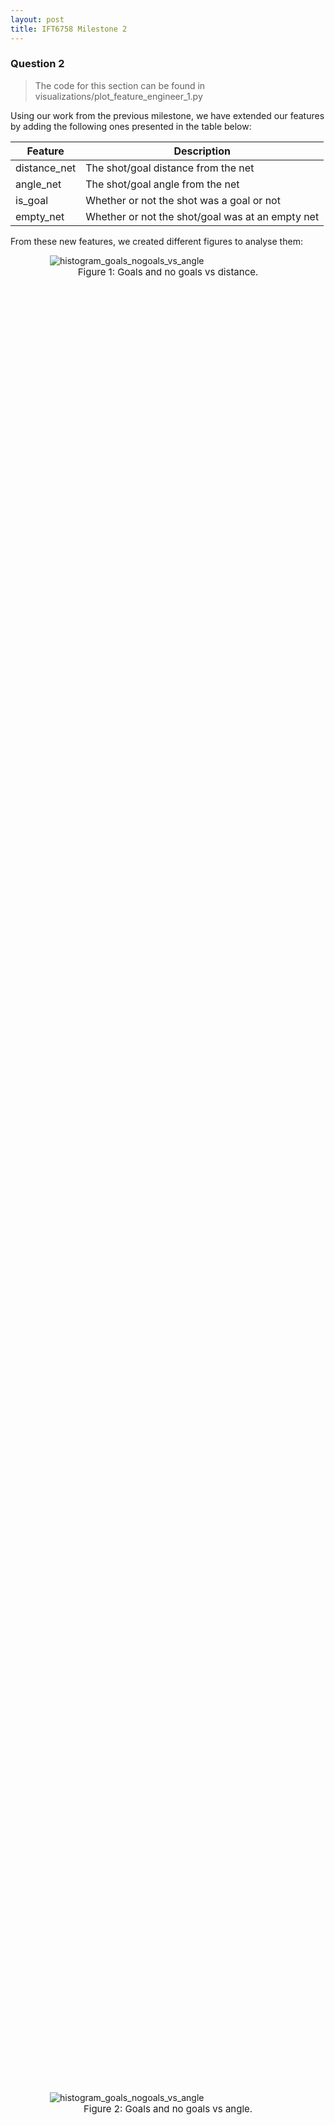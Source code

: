 ```yaml
---
layout: post
title: IFT6758 Milestone 2
---
```


### Question 2
> The code for this section can be found in visualizations/plot_feature_engineer_1.py

Using our work from the previous milestone, we have extended our features by adding the following ones presented in the table below:

| Feature      | Description |
| ----------- | ----------- |
| distance_net | The shot/goal distance from the net |
| angle_net | The shot/goal angle from the net |
| is_goal | Whether or not the shot was a goal or not |
| empty_net | Whether or not the shot/goal was at an empty net |

From these new features, we created different figures to analyse them:

<figure style="display: block;margin-left: auto; margin-right: auto;width:75%;height:75%;">
    <img src="/public/histogram_goals_nogoals_vs_distance.png" alt="histogram_goals_nogoals_vs_angle">
    <figcaption style="font-size: 15px;text-align: center;">Figure 1: Goals and no goals vs distance.</figcaption>
</figure>

<figure style="display: block;margin-left: auto; margin-right: auto;width:75%;height:75%;">
    <img src="/public/histogram_goals_nogoals_vs_angle.png" alt="histogram_goals_nogoals_vs_angle">
    <figcaption style="font-size: 15px;text-align: center;">Figure 2: Goals and no goals vs angle.</figcaption>
</figure>

<figure style="display: block;margin-left: auto; margin-right: auto;width:75%;height:75%;">
    <img src="/public/angle_vs_distance.png" alt="angle_vs_distance">
    <figcaption style="font-size: 15px;text-align: center;">Figure 3: angle vs distance.</figcaption>
</figure>

<figure style="display: block;margin-left: auto; margin-right: auto;width:75%;height:75%;">
    <img src="/public/goal_rate_vs_distance.png" alt="goal_rate_vs_distance">
    <figcaption style="font-size: 15px;text-align: center;">Figure 4: Goal rate vs distance.</figcaption>
</figure>
<div style="text-align: justify"> All the figures above give us interesting information about shots and goals in the NHL. For example, figure 1 shows us that both goals and no goals happened more often closer to the net and that goals (in blue) are much less frequent than no goal (in orange). Figure 2, on the other hand, shows us that most shots (goal or not) are usually more aligned with the net since the angle is centered around 0. As for figure 3, it tells us that shots that are done farther from the net, generally have less of an angle with it (smaller angle). It also tells us that the two features are somewhat correlated with each other. Finally, if we analyse Figure 4, we can observe that when attacking players are very close to the opponent's net, the chance that they score is much higher which intuitively makes sense. However, it is surprising that the goal rate is so high for the farthest distances. This might be explained by a lower number of shots from this distance which could make the ratio of goal higher. This could also be due to a higher rate of empty net. It is sensible to think that it is easier to make a goal when a the net is empty, therefore, we evaluated the ratio of empty net each bins of distance and found that the farther the goal was made, the higher the ratio of empty net is (by a factor of about 10 between closer and farther bins).
 </div>

<figure style="display: block;margin-left: auto; margin-right: auto;width:75%;height:75%;">
    <img src="/public/goal_rate_vs_angle.png" alt="goal_rate_vs_angle">
    <figcaption style="font-size: 15px;text-align: center;">Figure 5: Goal rate vs angle.</figcaption>
</figure>
<div style="text-align: justify">
From Figure 5 above, we can see that the goal rate is much higher when the shot is coming from the left and right side compared to when the shot comes from the center of the ice. This makes sense as goalies are much more vulnerable when shots come from the top of the circles (both left and right circles near the goalie).
<br>
<br>
Another interesting thing about Figure 5 is when we compare the goal rate from the left side to the right side. One reason why the goal rate is higher on the right side could be because the majority of NHL goalies have their glove on their left hand (maybe it's easier to stop shots with the glove in contrast to the blocker hand). Another reason might simply be because players shooting from the right side are much better than the ones shooting from the left side and, therefore, have a higher goal rate.
</div>
<figure style="display: block;margin-left: auto; margin-right: auto;width:75%;height:75%;">
    <img src="/public/histogram_goals.png" alt="Goals (empty net and non-empty net) vs distance">
    <figcaption style="font-size: 15px;text-align: center;">Figure 6: Goals (empty net and non-empty net) vs distance from net.</figcaption>
</figure>

<div style="text-align: justify">
Looking at the data from Figure 6, we can observe many interesting facts. Firstly, the vast majority of goals are on non-empty net which is logical since goalies are in the net most of the time. Secondly, we can observe that most of the goals are being scored within 60 feet from the net, which is inside the opponents' half of the rink. These two observations are aligned with our domain knowledge, and it makes perfect sense that the further you are from the opponents' net, the harder it is to score when there is a goalie in front of the net. With that said, the goals that were made from a distance of 150 feet when there was a goalie sound a bit unlikely.
<br>
<br>
We can observe in Figure 6 that the goals scored on a non-empty net from a distance of 150-170 feet are quite high. It could be that it has been originally misclassified as "non-empty net goals" as opposed to "empty-net goals". Another reason could be that these goals were scored by the other team that was then misclassified.
</div>

### Question 3
> The code for this section is in features/baseline_models.py

#### Preparation of the data
<div style="text-align: justify">
After removing the test set from our data, we split the dataset into training and validation set using a stratified strategy, meaning that we kept
the same proportion of the classes into both sets. We kept 80% of the data for training and 20% for validation. We did not shuffle the
data, which means that the validation set is mostly composed of the later seasons (2018). We also removed all of the rows that had nan values in either <i>distance_net</i> or
<i>angle_net</i> columns.
</div>

#### Results
<div style="text-align: justify">
For our baseline, we trained a Logistic Regression model using only the <i>distance</i> feature that we have previously extracted from the raw data, and it gave us a <b>90.59</b> accuracy when we ran it on our validation set. We also generated the following confusion matrix to have a better look at our model's results:
</div>

| Target/Prediction | **Class 0 (not goal)** | **Class 1 (goal)** |
| :-------: | :-------: | :-------: |
| **Class 0 (not goal)** | 70748 | 0 |
| **Class 1 (goal)** | 7344 | 0 |

<div style="text-align: justify">
This confusion matrix clearly shows us that there is a major issue with our predictions. We are only getting high accuracy performance because the majority of our data points are classified as a <b>not goal</b>. By always predicting <b>not goal</b> our model does a pretty good job if we only look at the overall accuracy. This is due to the fact that our dataset is extremely unbalanced with 99% of the data as a non goal and only 1% as goals.
<br>
<br>
Following this, we tried 2 other models: one with the angle feature and the other with both angle and distance. These did not give us better results as we shall see in the next section.
</div>

#### Analysis
<div style="text-align: justify">
To give us an idea of the performance of our baselines, we added a curve to all of the following figures of a random model which randomly decides a probability between 0 and 1 for the example.
<br>
<br>
Figure 7 shows the ROC curve for all of the baseline models which is the receiver operating characteristic curve (ROC). A ROC curve plots the true positive rate against the false positive rate for different threshold of probabilities. For example, if we were to select a threshold of 0.3, we would compute how many true positive and false positive our models gives when setting 0.3 as its threshold for deciding the label. This would be one data point on the curve. The whole ROC curve is then generated for many threshold between 0 and 1. An ideal model would have a curve that tends to be closer to the upper left corner of the plot. The AUC also presented in the legend is the area under the curve of the ROC. The higher it is, the better. <a href="https://en.wikipedia.org/wiki/Receiver_operating_characteristic">ROC Wikipedia</a>
<br>
<br>
As we can see in Figure 7 below, the random classifier gives a perfect diagonal as expected. We can also observe that our model trained on both of our features gives the best curve. Our ROC score is also higher (<b>area=0.70</b>) when we trained our model on both features compared to training solely on angle. However, the difference isn't big with only distance. This means that the logistic regression does not learn much from the angle feature.
</div>

<figure style="display: block;margin-left: auto; margin-right: auto;width:75%;height:75%;">
    <img src="/public/roc_curve_baseline.png" alt="roc_curve_baseline">
    <figcaption style="font-size: 15px;text-align: center;">Figure 7: Logistic Regression: ROC curve.</figcaption>
</figure>

<div style="text-align: justify">
The results shown in Figure 8 is about shot probabilities. It shows the goal rate for different percentiles of the probability. The way to interpret this plot is the higher the percentile, the higher the goal rate should be since a higher percentile means a higher probability and a higher probability means a higher chance that the event is a goal. If our model was good, a high probability should mean a higher confidence that this is in fact a goal.
<br>
<br>
Knowing this, the plot shows us that our trained models perform much better that the random classifier at predicting the shot probability. As in our previous analysis, because of the shape of the curve which is higher at higher percentile, our model that was trained on both features (distance and angle) does give us better results than models trained on the features separately. Once again, the model trained solely on the angle feature performs poorly since the curve is somewhat constant.
</div>

<figure style="display: block;margin-left: auto; margin-right: auto;width:75%;height:75%;">
    <img src="/public/goal_rate_curve_baseline.png" alt="goal_rate_curve_baseline">
    <figcaption style="font-size: 15px;text-align: center;">Figure 8: Logistic Regression: Goal rate.</figcaption>
</figure>

<div style="text-align: justify">
Figure 9 shows the cumulative sum of goal against the probability model percentile (the same one as for the last plot). For this plot, we should pay attention the slope of the curve. The slope should be very steep in the beginning and slowly get flatter near the lowest percentile. If we want to have confidence in our model, most of the goals should have a high probability and therefore be associated with a higher percentile and this is why we want a steep then gentle slope.
<br>
<br>
Fortunately, the main thing we can observe is that shots that have a higher probability represents a much greater proportion of the total goals scored compared to shots with lower probabilities. Once again, even though the model trained on the distance feature and the model trained on the angle feature are better than the random baseline, the model that we trained on both features (distance and angle) gave us better results. Meaning that it is much better at predicting the probability that a shot would turn out to be a goal.
</div>

<figure style="display: block;margin-left: auto; margin-right: auto;width:75%;height:75%;">
    <img src="/public/cumulative_sum_goal_baseline.png" alt="cumulative_sum_goal_baseline">
    <figcaption style="font-size: 15px;text-align: center;">Figure 9: Logistic Regression: Goal proportion.</figcaption>
</figure>

<div style="text-align: justify">
Finally, the last plot shows us the calibration curve. A good calibration curve should be linear and should have a slope of 1. The interpretation is that if your model gives you a probability of 0.8 for a shot to be a goal, then 80% of the example that have a probability of 0.8 should be positives. <a href="https://scikit-learn.org/stable/modules/calibration.html#probability-calibration"> Explanation of calibration curve from scikit-learn </a>
<br>
<br>
Given the calibration curve shown in Figure 10, we can easily see that our trained models did learn some valuable representations of our data. Comparing all our current models, the model that was trained on both features (distance and angle) has the closest calibration values to the <b>perfectly</b> calibrated model. Again, as mentioned before, it confirms that overall this model is the model that gives us the best results so far. However, it is important to note that the curve do not go beyond 0.25 which is due to the fact that the probability predicted by our models are all below 0.25%. This means that our models are not very confident about their predictions.
</div>

<figure style="display: block;margin-left: auto; margin-right: auto;width:75%;height:75%;">
    <img src="/public/calibration_curve_baseline.png" alt="calibration_curve_baseline">
    <figcaption style="font-size: 15px;text-align: center;">Figure 10: Logistic Regression: Calibration curve.</figcaption>
</figure>


#### Links to our models

1. [Logistic Regression on distance and angle](https://www.comet.ml/jaihon/ift6758-project/88c175fd9d3c4892acf334fcfdb4a6d0)
2. [Logistic Regression on distance](https://www.comet.ml/jaihon/ift6758-project/6997fdfbdc76426db60408591e58ac5a)
3. [Logistic Regression on angle](https://www.comet.ml/jaihon/ift6758-project/934baca85c9448c997d8d0727845db65)



### Question 4
> The code for this section is in EventGenerator.py and feat_eng2.py

<div style="text-align: justify">
We added below a list of all of the features that we created for this section, and we listed each feature by both the column name
in the dataframe and a simple explanation. For the novel features, we describe what they are.
At the end, we added a link to the experiment which stores the filtered DataFrame.
</div>

| Feature      | Description |
| ----------- | ----------- |
| current_time_seconds | total sum of seconds elapsed in the game |
| period | period of the game during which the shot happened |
| coordinate_x | coordinates x  of the shot |
| coordinate_y | coordinates y  of the shot |
| distance_net | distance from the shot to the net |
| angle_net | angle between the shot and the net |
| shot_type | type of Shot (Wrist, Slap, Backhand, etc...) |
| previous_event_type | type of the last event |
| previous_event_x_coord | coordinates x of the last event |
| previous_event_y_coord | coordinates y of the last event |
| previous_event_period | period of the game during which the last event happened |
| previous_event_period_time | total sum of seconds elapsed in the game for the last event |
| shot_last_event_delta | time elapsed since the last event |
| shot_last_event_distance | distance calculated from the last event |
| Rebound | Rebound of the last event (True if shot, otherwise False) |
| Change_in_shot_angle | change in the shot angle if the shot is a rebound |
| Speed | defined as the distance from the previous event, divided by the time since the previous event |
| time_since_pp_started |  time in seconds since the penalty started |
| current_friendly_on_ice | Number of friendly players on ice|
| current_opposite_on_ice | Number of opposite players on ice|

Some of these features above were mostly used to generate other features like previous_event_period.

<div style="text-align: justify">
In the bonus question, we added a few more features like the time since the penalty started and the number of friendly and opposite players on ice. For all of these, we started
by generating all types of events in our game. For each event, we evaluated if there was a
penalty and checked on which side the team was. We then built a tidy event object that gave the time and coordinates details
relative to the previous event. To compute the time since the penalty started, we got the current event time and subtracted
the starting time of the penalty from the current time (two types of penalties generated).
To get the number of friendly players on ice and the number of opposite players on ice, we first checked the side of the team to figure out who is friendly and who is not and
then subtracted the number of players lost depending on the type of the penalty from 5.
</div>


#### Link to the experiment which stores the filtered DataFrame artifact:
[wpg_v_wsh_2017021065.csv](https://www.comet.ml/jaihon/ift6758-project/fae888ad53de4d1aa940a67b96d106ab?assetId=e46feef96edc4bf8afe7c676f05c192b&assetPath=dataframes&experiment-tab=assets)

### Question 5
> The code for this section can be found in xgboost_models.py
<div style="text-align: justify">
The first XGBoost model was trained on the distance and angle from the net features just like the regression in
section 3. We trained the model on approximately 75% of the training data from seasons 2015 to 2018 (inclusive). Since
the data is very unbalanced, we made sure that the splitting into training/validation kept the proportion of goal and
no goal by using a stratified option. We also standardized both features to have them in a comparable range centered
around 0. The resulting model performed somewhat better than the regression models as shown on figures 11 to 14. This model is
represented by the blue curve in the figures. If we compare this curve and the ones from figures 7 to 10, we first notice
that the area under the curve of the ROC curve is slightly larger than the one from the regression models with a value of 0.71
compared to the highest one of 0.70 in the regressions. For the goal rate and cumulative sum of goals in function with
the shot probability model percentile, the curves are fairly similar for the xgboost model and the regression model trained
on distance and angle. They have the same shape and in the case of the goal rate one, they are in the same range also.
The real difference comes from the calibration curve where we see that the probabilities from the xgboost model ranges
from 0 to about 0.85 as opposed to the regression models which go only up to 0.25. This tells us that the xgboost models
is better calibrated and that the probabilities are more telling and "accurate" than the ones from the regression models
as it tends to be closer to the perfectly calibrated curve.
</div>

<figure style="display: block;margin-left: auto; margin-right: auto;width:75%;height:75%;">
    <img src="/public/roc_curve_xgboost.png" alt="roc_curve_xgboost">
    <figcaption style="font-size: 15px;text-align: center;">Figure 11: XGBoost: ROC curve.</figcaption>
</figure>
<figure style="display: block;margin-left: auto; margin-right: auto;width:75%;height:75%;">
    <img src="/public/goal_rate_xgboost.png" alt="goal_rate_xgboost">
    <figcaption style="font-size: 15px;text-align: center;">Figure 12: XGBoost: goal rate.</figcaption>
</figure>
<figure style="display: block;margin-left: auto; margin-right: auto;width:75%;height:75%;">
    <img src="/public/cumulative_goals_xgboost.png" alt="cumulative_sum_xgboost">
    <figcaption style="font-size: 15px;text-align: center;">Figure 13: XGBoost: cumulative sum.</figcaption>
</figure>
<figure style="display: block;margin-left: auto; margin-right: auto;width:75%;height:75%;">
    <img src="/public/calibration_xgboost.png" alt="calibration_xgboost">
    <figcaption style="font-size: 15px;text-align: center;">Figure 14: XGBoost: calibration curve.</figcaption>
</figure>

<div style="text-align: justify">
For the next xgboost model, we started by standardizing all the numerical features and remove the rows which had nan values.
For the particular case of the <i>Speed</i> column, we had to impute a new value for the rows which had infinity values. To do so,
we simply changed the infinity with the maximum value (beside infinity) in the column. We then transformed all our categorical
data into one-hot encoding. This is only after doing this that
we did some hyperparameter optimization. Before tuning anything, we started by finding the relations between
different hyperparameters and metrics. These are shown on figures 15, 16 and 17 where we evaluated our model on
accuracy, precision and F1 score for a range of values on the number of estimators (trees), the maximum depth of each tree
and the l2 regularisation coefficient lambda. We found that the accuracy stayed constant around 0.907 for all parameters.
For both the number of estimators and the maximum depth, we noticed that increasing them decreased the precision, but
increased the F1 score. This probably meant that the recall was increasing while the precision was decreasing. Since we
care both about precision and recall, and even though generally speaking a higher F1 score is better, it is difficult
to say if increasing the number of estimators and the maximum depth is really better. Also, the precision decreases more
rapidly than the F1 score increases. For the regularisation coefficient on figure 17, it seems that the higher the coefficient,
the better since the precision increases while the F1 score and accuracy stays pretty much constant.
</div>

<figure style="display: block;margin-left: auto; margin-right: auto;width:75%;height:75%;">
    <img src="/public/n_estimators_vs_metrics_xgboost.png" alt="number_of_estimators_vs_metrics">
    <figcaption style="font-size: 15px;text-align: center;">Figure 15: Relation between the number of estimators and different metrics.</figcaption>
</figure>
<figure style="display: block;margin-left: auto; margin-right: auto;width:75%;height:75%;">
    <img src="/public/max_depth_vs_metrics_xgboost.png" alt="max_depth_vs_metrics">
    <figcaption style="font-size: 15px;text-align: center;">Figure 16: Relation between the max depth of a tree and different metrics.</figcaption>
</figure>
<figure style="display: block;margin-left: auto; margin-right: auto;width:75%;height:75%;">
    <img src="/public/reg_lambda_vs_metrics_xgboost.png" alt="reg_lambda_vs_metrics">
    <figcaption style="font-size: 15px;text-align: center;">Figure 17: Relation between the regularisation coefficient lambda (l2) and different metrics.</figcaption>
</figure>

<div style="text-align: justify">
Once we finished exploring some hyperparameters, we did a randomized search over the hyperparameters space focusing
on the same parameters as before as well as the learning rate. We did not do a grid search because it would have taken
too long to search all the parameters we wanted to try, but also because the hyperparameters do not have such a big influence
on the results as was shown on the figures above. Since the accuracy is almost constant for all parameters, we decided to
focus on the ROC area under the curve. The best model was selected with the highest ROC AUC. The resulting model was
found to have the following hyperparameters:
</div>

|      Hyperparameter     | Value |
|:-----------------------:|:-----:|
|     # of estimators     |  300  |
|      Maximum depth      |   5   |
| Regularisation &lambda; |   0   |
|      Learning rate      |  0.03 |

<div style="text-align: justify">
It is the orange curve on figures 11 to 14. Even if this is the <i>best</i> model, the one right below in terms of performance
was very close to it with a ROC AUC of 0.75 compared to the model presented here which has 0.76.
<br>
<br>
As for our last experience, we tried some feature selection. We tried two different methods: lasso and mutual information.
For the lasso one, we evaluated a lasso linear model on our training dataset and selected the features that had the highest
coefficient of importance, i.e. they were higher than the median. The features selected are shown in red on figure 18 which
presents the importance coefficient according to the lasso model for all of our features. The features that are in parentheses
are the categorical data that was encoded using one-hot vectors. We can see that some values in categorical data seem to be
"useless" like the type of period in which the shot happens (overtime vs regular). Interestingly, we noticed that knowing the side of the
team that is shooting (right vs left) seems to be more important when it is left. Not too surprisingly, some type of shots seem to
have a bigger impact like <i>deflected</i> or <i>tip-in</i> or <i>wrap-around</i> compared to wrist shot. If we recall from the previous milestone,
we concluded that <i>deflected</i> and <i>tip-in</i> were among the most dangerous shots which seems to agree with this. These are some of
the interesting observations that we found from this figure.
</div>

<figure style="display: block;margin-left: auto; margin-right: auto;width:100%;height:100%;">
    <img src="/public/importance_feature_lasso_xgboost.png" alt="importance_feature_xgboost">
    <figcaption style="font-size: 15px;text-align: center;">Figure 18: Importance of each feature according to lasso.</figcaption>
</figure>

<div style="text-align: justify">
Anyway, once we selected the features in red, we trained our model using a randomized search again on the same hyperparameters as before.
We found a model that was performing similarly as our best one trained on all features as we can see by comparing the green (lasso trained one) and orange
curves on figures 11 to 14.
<br>
<br>
For the mutual information model, we did a randomized search on the same hyperparameters as before, but with the addition of
choosing a number of features according to the mutual information. Our best model using this trained on 15 features. A comparison
of the chosen features between the lasso model and mutual information score is shown in the following table where only
the features selected by either one of them is presented:
</div>

|           Feature           | Lasso | Mutual |
|:---------------------------:|:-----:|:------:|
|         coordinate_x        |   x   |    x   |
|         coordinate_y        |       |    x   |
|         distance_net        |   x   |    x   |
|          angle_net          |       |    x   |
|    time_since_pp_started    |       |    x   |
| previous_event_time_seconds |   x   |        |
|   current_friendly_on_ice   |       |    x   |
|   current_opposite_on_ice   |   x   |    x   |
|    shot_last_event_delta    |   x   |    x   |
|           Rebound           |   x   |        |
|            Speed            |   x   |    x   |
|             away            |       |    x   |
|             home            |       |    x   |
|           Backhand          |   x   |        |
|          Deflected          |   x   |        |
|          Slap Shot          |   x   |        |
|          Snap Shot          |   x   |        |
|            Tip-In           |   x   |        |
|         Wrap-around         |   x   |        |
|          Wrist Shot         |       |    x   |
|              1              |   x   |        |
|              3              |   x   |        |
|              4              |   x   |        |
|           REGULAR           |       |    x   |
|             left            |   x   |    x   |
|            right            |       |    x   |
|           FACEOFF           |   x   |        |
|           GIVEAWAY          |   x   |        |
|             HIT             |   x   |        |
|           TAKEAWAY          |   x   |        |

*the numbers 1,3,4 are the period.

<div style="text-align: justify">
From this table, we can observe that both method seem to agree on some features like the coordinate x, the distance or the
speed. However, the interesting features are the one selected by the mutual information, but not the lasso since the lasso took
more. Among those are the types of shots, lasso take all of the types except the wrist shot, but mutual information does the complete
opposite and select only the wrist shot. Mutual information also takes the period type regular into account whereas lasso
completely ignore them.
<br>
<br>
The model resulting from training with mutual information is shown in red in the figures 11 to 14. We can see that it does not
perform as well as the models trained on all features and on the lasso selected features on figures 11 to 13 where the curves are
closer to the default XGBoost model.
<br>
<br>
We want to note that all of the curves on figure 14 start of pretty linear which is good because it follows the perfectly
calibrated model.
<br>
<br>
After inspecting figures 11 to 14, we concluded that the best model was the one trained on all features because it has the
highest ROC AUC, but also because its calibration curve seems to be the most linear one. Indeed, we can see that the orange
curve varies less than the others after around 0.5 probabilty.
</div>

The links to the different experiments shown in this section can be found here:
1. [XGBoost trained on distance and angle with default hyperparameters](https://www.comet.ml/jaihon/ift6758-project/20c76cb9d81541b5ae0d2b320e59f59f)
2. [XGBoost with hyperparameter tuning and trained on all features](https://www.comet.ml/jaihon/ift6758-project/05c804186d274b0c8955cbb14b1a66b3)
3. [XGBoost with hyperparameter tuning and trained on subset of features selected by Lasso](https://www.comet.ml/jaihon/ift6758-project/74f19b8137e14336ba1e49c198dfd3e6)

## Question 6: Best Shot

<div style="text-align: justify">
After using a logistic regression and XGBoost model, we decided to try other algorithms to find the best model
for our task of binary classification with our collected dataset. We have made many experiences in this milestone.
They are all available on comet_ml.
<br>
<br>
We decided to try K-Nearest Neighbors, Random Forest and a feed-forward neural network.
As already pointed out in section 2, our dataset is very unbalanced. Therefore, classification accuracy and its complement, the error
rate, might be a bad idea to use because it will be an unreliable measure of the model performance. We have have what is called an "Accuracy paradox"(3).
In that case, a good performance on the minority class (Goal) will be preferred over a good performance on both class.
In order to do so, alternative performance metrics, like precision, recall or the F-measure, may be required since reporting the classification accuracy may be misleading.
In the following section, we will explain how the features were processed for each model, how they were trained and which metrics were used.
All our models have been split into training (80%) and validation (20%) set using a stratified strategy and have been optimized using cross-validation
to find the best hyperparameters. The figures shown in this section have been obtained after evaluating our models on the validation set.
</div>

### Models Results and Analysis

#### 1. KNN

<div style="text-align: justify">
KNN was trained on all the features created in section 4. For the preprocessing, we started by changing all of the
categorical features into one-hot encoding.
We then dropped the rows that had nan values and removed the ones that had infinity values (like the Speed Column).
Once this was done, we split the dataset into training and validation set as specified above.
We trained our KNN using a GridSearch on different hyper-parameters: the number of neighbors and the weights used for
prediction(distance vs uniform). The best model found by the GridSearch used 8 neighbors and distance for weights.
However, even if the GridSearch did find a "best estimator", it was only able to reach an AUC of 0.63 which is lower
than the XGBoost model and our best regression model from section 3.
</div>

#### 2. Random Forest
<div style="text-align: justify">
The Random Forest had a similar preprocessing as the KNN, i.e. we used the same features with the one-hot encoding for the categorical features, etc.
We also trained the Random Forest using a GridSearch over 2 hyper-parameters: the criterion which is the function used to measure the quality of a split
in a tree and the number of estimators.
[<a href="https://scikit-learn.org/stable/modules/generated/sklearn.ensemble.RandomForestRegressor.html?highlight=randomforestregressor#sklearn.ensemble.RandomForestRegressor">Random Forest from Scikit-Learn</a>]
This time, the GridSearch finished with an AUC of 0.72 for the cross-validation results which is similar to what our XGBoost could do, but a little bit lower.
</div>

#### 3. Neural Network
<div style="text-align: justify">
For the neural network, different methods were used for the preprocessing. We tried first a model that did not use our
features created in the bonus part of section 4 (everything related to penalty). This means that our model had less features
than the others tried as of now (except for the linear regression of course). Still, for all neural networks models, we transformed the
categorical data into one-hot vectors just like we did we XGBoost, KNN and Random Forest.
However, we considered the feature current_friendly_on_ice and current_opposite_on_ice as categorical features as opposed to the other models
which supposed they were numerical and therefore were standardized which does not make much sense for a number of people on the ice that ranges from 1 to 5.
As the other models, we standardized the numerical features.
<br>
<br>
The other two models tried with the Neural Network differed on the used of dropouts. They both trained with all of the features created in section 4 (including the bonus),
but one of them used dropout and the other didn't.
For the training, we did some manual cross validation over different hyper-parameters like the learning rate, the coefficient for the Adam optimizer and the number of epochs.
All the hyper-parameters of the 3 models are the same, because those parameters had been optimized
previously. So mainly, the learning rate is 0.001, the Adam coefficient is 0.9, and we trained for 30 epochs.
So, to reiterate, the main difference is that the 'nn_no_bonus_feature' has no feature developed during the bonus part (section 4),
the 'nn_no_dropout' has no dropout and the "best_shot_nn_final" has all of the features and dropout.
<br>
<br>
Not presented here, but we did train a model without standardizing the numerical features, but found that the performance was better if standardization was done.
<br>
<br>
Here is a list of the features selected to train our neural network which we selected based on our domain knowledge:
</div>

##### Selected Features of the Neural Networks

| Feature     | Encoding |
| ----------- | ----------- |
| side | one-hot |
| shot_type | one-hot |
| period | one-hot |
| period_type | one-hot |
| coordinate_x | no encoding |
| coordinate_y | no encoding |
| distance_net | no encoding |
| angle_net | no encoding |
| previous_event_type | one-hot |
| previous_event_x_coord | no encoding |
| previous_event_y_coord | no encoding |
| previous_event_time_seconds | no encoding |
| time_since_pp_started | no encoding |
| current_time_seconds | no encoding |
| current_friendly_on_ice | one-hot |
| current_opposite_on_ice | one-hot |
| shot_last_event_delta | no encoding |
| shot_last_event_distance | no encoding |
| Change_in_shot_angle | no encoding |
| Speed | no encoding |
| Rebound | one-hot |

#### Threshold selection

<div style="text-align: justify">
Because the dataset was very unbalanced in nature, we decided to mainly use the F1 Score for all models as well as the AUC.
In addition, we also used a custom-made threshold technique to help us analyse the results of our models. Since our models' outputs had very small
probability values, we decided that the 0.5 threshold for binary prediction wasn't the way to go. Instead, for each model
we trained, we found a better threshold value that would give us the optimal F1 score at the end. To do so, we simply checked the performance of the F1 score
of our models on the training set for different threshold and took the one that gave the highest one.
</div>

#### Results and Analysis

<div style="text-align: justify">
The following figures present the different curves (ROC, goal rate, proportion and calibration) obtained on the models presented
in this section as well as their confusion matrices.
<br>
<br>
We can see right away on all figures that the Random Forest and KNN seems to strangely be extremely good at predicting goals. Indeed, our calculated AUC on graph is actually 0.94 for the KNN,
which tells us that there is a high chance that the classifier will be able to distinguish the positive class values from the negative class values. (1) This comes as
a surprise to us since the KNN performed poorly during training and the Random Forest was no better than the best XGBoost model.
This is very suspicious behaviour. We tried to investigate and see if we made a mistake, but did not find any obvious one. Even if they seem
to perform extremely well on the validation set, we doubt their actual performance generalizes well considering the training.
<br>
<br>
For the neural networks, the best AUC on graph is actually the NeuralNetwork with an AUC of 0.77 which corresponds to the
model trained with the bonus_features, the dropout and standardization. However, the performance was pretty equal
to the other two models (NeuralNetwork_no_bonus with AUC 0.75) trained with no bonus features, and NeuralNetwork_no_dropout (AUC=0.76)
trained with no dropout. This means that we could think that using the dropout technique is slightly helpful, but we can't be certain as the values and curves are very close to each other.
The same can be said about including or not the features from the bonus section. Thus, we can see that at a high level, our models had pretty much the same performances.
Nevertheless, we conclude that our best model for this section is the neural network trained using all the features developed in section 4 as well as dropout and leave the Random Forest and KNN model for the reasons mentioned before.
<br>
<i>For more information about the performance of our Neural Networks, we put the F1 score in a table in the annex.</i>
</div>

<figure style="display: block;margin-left: auto; margin-right: auto;width:100%;height:100%;">
    <img src="/public/confusion_matrix_val.png" alt="confusion_matrix_validation">
    <figcaption style="font-size: 15px;text-align: center;">Figure 19: Confusion matrices on the validation set.</figcaption>
</figure>

<figure style="display: block;margin-left: auto; margin-right: auto;width:75%;height:75%;">
    <img src="/public/roc_curve_val.png" alt="roc_curve_validation">
    <figcaption style="font-size: 15px;text-align: center;">Figure 20: ROC curve on the validation set.</figcaption>
</figure>

<figure style="display: block;margin-left: auto; margin-right: auto;width:75%;height:75%;">
    <img src="/public/goal_rate_percentile_val.png" alt="goal_rate_percentile_validation">
    <figcaption style="font-size: 15px;text-align: center;">Figure 21: Goal Rate on the validation set.</figcaption>
</figure>

<figure style="display: block;margin-left: auto; margin-right: auto;width:75%;height:75%;">
    <img src="/public/proportion_percentile_val.png" alt="proportion_percentile_validation">
    <figcaption style="font-size: 15px;text-align: center;">Figure 22: Goal proportion on the validation set.</figcaption>
</figure>

<figure style="display: block;margin-left: auto; margin-right: auto;width:75%;height:75%;">
    <img src="/public/calibration_val.png" alt="calibration_validation">
    <figcaption style="font-size: 15px;text-align: center;">Figure 23: Calibration on the validation set.</figcaption>
</figure>

##### Links to our models

1. [Neural Network - best_shot_nn_final](https://www.comet.ml/jaihon/ift6758-project/f02e46ac553944f7ba18060044d873e9?experiment-tab=chart&showOutliers=true&smoothing=0&transformY=smoothing&xAxis=step)
2. [Neural Network - nn_no_bonus_feature](https://www.comet.ml/jaihon/ift6758-project/f22281d6264d462685c13628a0dd7daa?experiment-tab=chart&showOutliers=true&smoothing=0&transformY=smoothing&xAxis=step)
3. [Neural Network - nn_no_dropout](https://www.comet.ml/jaihon/ift6758-project/b086d3049e1f47b7ae8aa569994983b4?experiment-tab=chart&showOutliers=true&smoothing=0&transformY=smoothing&xAxis=step)
4. [Random Forest](https://www.comet.ml/jaihon/ift6758-project/f4b6196482dc4e1c9c6ab32034bf2278)
5. [KNN](https://www.comet.ml/jaihon/ift6758-project/fc093cf3ac61416391c5f3fca4416117)

## Question 7: Evaluation

### Selected models

<div style="text-align: justify">
In order to test our models on the test dataset (regular and playoff games from 2019-2020 season), we have selected our best performing model (on the validation set) in the best-shot section, our three baseline models and our XGBoost model. Shown below are the models that we have selected for this section.
</div>


| **Models** | **Description** |
| :-------: | :-------: |
| LogisticRegression 1 | Model from baseline section. |
| LogisticRegression 2 | Model from baseline section. |
| LogisticRegression 3 | Model from baseline section. |
| XGBoost | Best resulting model from xgboost section.  |
| NeuralNetwork | Best resulting neural network from best-shot section. |

### Results and Analysis


#### Regular Season Games

<div style="text-align: justify">
For this section, we have selected as per requested, the 3 Logistic Regression models as well as the best XG_boost model and our overall best performing model (on the validation set), a Neural Network model. First, let us take a look at the overall performance of these models on the test set composed of the games from the regular season of 2019-2020. At first glance, we can clearly distinguish 3 models that stand out from the other 2 by taking a look at figure 25. They are, unsurprisingly, the Neural Network, XG Boost and Logistic Regression #3 models. As the other Logistic Regression models (1 and 2) were only using 1 feature each (angle_net, distance_net respectively), it is expected that they would perform relatively poorly based on such restricted information. It is interesting to note that although our two best models are XG Boost and the Neural Network model, the Logistic Regression #3 does not seem too far behind in terms of AUC score (0.76, 0.75, 0.69 respectively). It is important to note that, since the confidence interval of these measures are not displayed, we are not able to say with confidence that they perform similarly or not. Alghough intuitively, it does seem that XG boost and the Neural Network perform better. By looking at the confusion matrix (figure 24), one could think that since the recall of the XG boost and the Logistic Regression #3 model are essentially 0 (0 True positives), these models should have a similar AUC score as the 2 worst models (Log.Regres #1 and #2). This would be a wrong assumption though. As the default threshold for these models is 0.5, they do indeed all perform quite terribly at this threshold setting. Nevertheless, the ROC score enables the evaluation of the predictive performance of the model at different thresholds and it is clear that the Logistic Regression 3 and the XG Boost models perform significantly better than the two bottom tier models at a specific threshold. In fact, the XG boost model performs at similar levels than the neural network at a given threshold. If we compare the overall performance of all models between the test (figure 25) set and the validation set (figure 20), we clearly see very similar AUC scores. This reflects the rather robust generalisation of our models, at least on similar data (in terms of game types). By looking at the goal rate figure (figure 26) we are able to evaluate the variation of goal proportion in fonction of the percentile of the model probability. For instance: Is the highest probability percentile associated with increased goal / goal+shot (we will refer to this as :ratio)? In a way, this reflects the certainty of our models. We clearly dinstinguish 3 models that behave in a way that one would expect a decent model to perform. As such, our 3 top models have a higher ratio in the upper percentiles (100-80 for instance) compared to the low tier models. More importantly, this ratio decreases with the decrease of percentile, thus reflecting the fact that the smaller the probability is of scoring, the lower the ratio will be. Basically, our best models have less uncertainty than our low tier models. It is interesting to note that although the Logistic Regression #3 model performs relatively well, XG Boost and the Neural Network models seem to have less uncertainty, at least, at the higher percentiles (20%, 40% respectively). Another way to look at this is by looking at the cumulative goals in fonction of the shot probability percentile (Figure 27), where a good model would be a logarithmic curve, basically translating the fact that less and less goals will be scored at lower probability percentiles. Once again, these tendencies are very similar between our test set (regular season 2019-2020) and our training data. Lastly, the calibration graph (figure 28)enables one to determine if the predicted probabilities are linearly correlated with proportion of positive predictions and therefore reflects the confidence of the models predictions. A perfect model would have x = y as mentioned before. We can observe a positive correlation between x and y for our 2 top tier models (XG Boost and Neural Network), but not quite a perfect linear correlation. Concerning the remaining models, since their prediction distribution was centered around a very restricted interval, we did not obtain an interpretable visual. Except for the realisation that these models were incapable of producing a wide interval of predicted probabilities.
</div>
<figure style="display: block;margin-left: auto; margin-right: auto;width:100%;height:100%;">
    <img src="/public/conf_matrix_regular.png" alt="conf_matrix_regular">
    <figcaption style="font-size: 15px;text-align: center;">Figure 24: Confusion Matrices Regular Season (2019-2020)</figcaption>
</figure>


<figure style="display: block;margin-left: auto; margin-right: auto;width:75%;height:75%;">
    <img src="/public/roc_regular.png" alt="best_shot_nn_calib">
    <figcaption style="font-size: 15px;text-align: center;">Figure 25: ROC Regular Season (2019-2020)</figcaption>
</figure>

<figure style="display: block;margin-left: auto; margin-right: auto;width:75%;height:75%;">
    <img src="/public/goal_rate_vs_percentile_regular.png" alt="best_shot_nn_calib">
    <figcaption style="font-size: 15px;text-align: center;">Figure 26: Goal rate Regular Season (2019-2020)</figcaption>
</figure>

<figure style="display: block;margin-left: auto; margin-right: auto;width:75%;height:75%;">
    <img src="/public/proportion_goal_percentile_regular.png" alt="best_shot_nn_calib">
    <figcaption style="font-size: 15px;text-align: center;">Figure 27: Goal rate cumulative Regular Season (2019-2020)</figcaption>
</figure>

<figure style="display: block;margin-left: auto; margin-right: auto;width:75%;height:75%;">
    <img src="/public/calibration_regular.png" alt="best_shot_nn_calib">
    <figcaption style="font-size: 15px;text-align: center;">Figure 28: Calibration results Regular Season (2019-2020)</figcaption>
</figure>


#### Playoff Games

<div style="text-align: justify">
We saw that our models mostly generalize very well on regular season games when we compared them to our validation set results. However, we can clearly see that our models perform poorly on playoff games. Throughout Figure 29 to Figure 33, we can see that our same models perform a little bit worse on playoff games compared to regular season games. This was expected since we have trained our models only on regular season games. Also, the playoff games are fundamentally different from the regular season games ("Anything can happen in the playoffs!"). The reason for this is that the playoff games are elimination games, which means that the teams and players always play with heavy pressure. In addition, the environment and the "energy" is different during the playoffs, which ultimately could lead to features that we simply don't have access to.
<br>
<br>
It would be interesting to see if adding external features such as a metric of the crowd energy(Noise volume) would help our models to generalize. Another interesting thing would be to train our models on playoff games instead of regular season games to see if it can generalize better on both regular season and playoff games.
</div>

<figure style="display: block;margin-left: auto; margin-right: auto;width:100%;height:100%;">
    <img src="/public/conf_matrix_playoffs.png" alt="conf_matrix_playoffs">
    <figcaption style="font-size: 15px;text-align: center;">Figure 29: Confusion Matrices Playoffs season (2019-2020)</figcaption>
</figure>


<figure style="display: block;margin-left: auto; margin-right: auto;width:75%;height:75%;">
    <img src="/public/roc_playoffs.png" alt="best_shot_nn_calib">
    <figcaption style="font-size: 15px;text-align: center;">Figure 30: ROC Playoffs season (2019-2020)</figcaption>
</figure>

<figure style="display: block;margin-left: auto; margin-right: auto;width:75%;height:75%;">
    <img src="/public/goal_rate_vs_percentile_playoff.png" alt="best_shot_nn_calib">
    <figcaption style="font-size: 15px;text-align: center;">Figure 31: Goal rate Playoffs season (2019-2020)</figcaption>
</figure>

<figure style="display: block;margin-left: auto; margin-right: auto;width:75%;height:75%;">
    <img src="/public/proportion_goal_percentile_playoffs.png" alt="best_shot_nn_calib">
    <figcaption style="font-size: 15px;text-align: center;">Figure 32: Goal rate cumulative Playoffs season (2019-2020)</figcaption>
</figure>

<figure style="display: block;margin-left: auto; margin-right: auto;width:75%;height:75%;">
    <img src="/public/calibration_curve_playoffs.png" alt="best_shot_nn_calib">
    <figcaption style="font-size: 15px;text-align: center;">Figure 33: Calibration results season (2019-2020)</figcaption>
</figure>

# Bibliography:

1. Bhandari, Aniruddha , "AUC-ROC Curve in Machine Learning Clearly Explained" <a href="https://www.analyticsvidhya.com/blog/2020/06/auc-roc-curve-machine-learning/">https://www.analyticsvidhya.com/blog/2020/06/auc-roc-curve-machine-learning/</a>, June 16, 2020
2. Takaya Saito, "The Precision-Recall Plot Is More Informative than the ROC Plot When Evaluating Binary Classifiers on Imbalanced Datasets",  <a href="https://www.ncbi.nlm.nih.gov/pmc/articles/PMC4349800/">https://www.ncbi.nlm.nih.gov/pmc/articles/PMC4349800/</a>
3. Jason Brownlee, January 1, 2020 , "Failure of Classification Accuracy for Imbalanced Class Distributions", <a href="https://machinelearningmastery.com/failure-of-accuracy-for-imbalanced-class-distributions/">https://machinelearningmastery.com/failure-of-accuracy-for-imbalanced-class-distributions/</a>

# Annex
<table>
    <caption style="caption-side: bottom; font-size: small;">F1 score results for our Neural Network models</caption>
    <tr>
        <th scope="row">Model</th>
        <th scope="col">F1 Score (Class 0)</th>
        <th scope="col">F1 Score (Class 1)</th>
    </tr>
    <tr>
        <td>NeuralNetwork</td>
        <td>0.90</td>
        <td>0.32</td>
    </tr>
    <tr>
        <td>NeuralNetwork_no_dropout</td>
        <td>0.90</td>
        <td>0.31</td>
    </tr>
        <tr>
        <td>NeuralNetwork_no_bonus</td>
        <td>0.89</td>
        <td>0.31</td>
    </tr>
</table>
